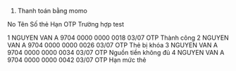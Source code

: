 1. Thanh toán bằng momo

No	Tên	            Số thẻ	                Hạn	    OTP	Trường hợp test

1	NGUYEN VAN A	9704 0000 0000 0018	    03/07	OTP	Thành công
2	NGUYEN VAN A	9704 0000 0000 0026	    03/07	OTP	Thẻ bị khóa
3	NGUYEN VAN A	9704 0000 0000 0034	    03/07	OTP	Nguồn tiền không đủ
4	NGUYEN VAN A	9704 0000 0000 0042	    03/07	OTP	Hạn mức thẻ
